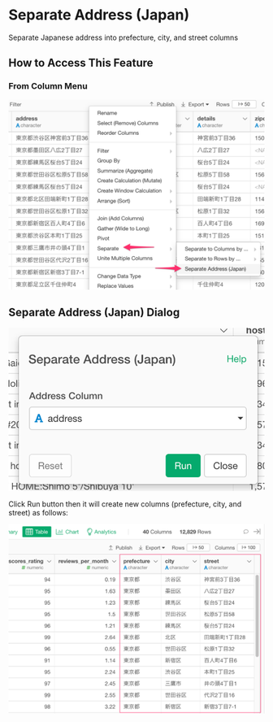 # Separate Address (Japan)

Separate Japanese address into prefecture, city, and street columns

## How to Access This Feature

### From Column Menu
![](images/separate_japanese_address-column-menu.png)


## Separate Address (Japan) Dialog

![](images/separate_japanese_address.png)

Click Run button then it will create new columns (prefecture, city, and street) as follows:

![](images/separate_japanese_address_results.png)

